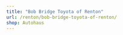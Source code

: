 ```yaml
---
title: "Bob Bridge Toyota of Renton"
url: /renton/bob-bridge-toyota-of-renton/
shop: Autohaus
---
```


